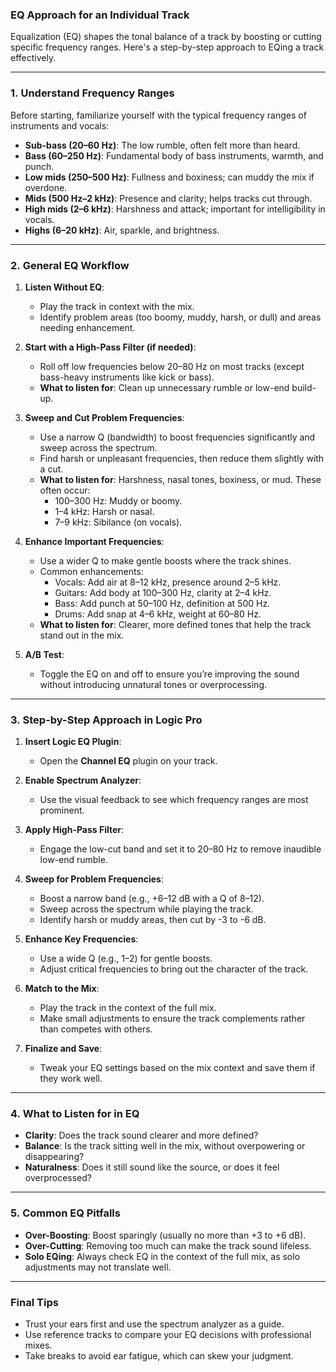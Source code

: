### EQ Approach for an Individual Track

Equalization (EQ) shapes the tonal balance of a track by boosting or cutting specific frequency ranges. Here's a step-by-step approach to EQing a track effectively.

---

### 1. **Understand Frequency Ranges**

Before starting, familiarize yourself with the typical frequency ranges of instruments and vocals:

- **Sub-bass (20–60 Hz)**: The low rumble, often felt more than heard.
- **Bass (60–250 Hz)**: Fundamental body of bass instruments, warmth, and punch.
- **Low mids (250–500 Hz)**: Fullness and boxiness; can muddy the mix if overdone.
- **Mids (500 Hz–2 kHz)**: Presence and clarity; helps tracks cut through.
- **High mids (2–6 kHz)**: Harshness and attack; important for intelligibility in vocals.
- **Highs (6–20 kHz)**: Air, sparkle, and brightness.

---

### 2. **General EQ Workflow**

1. **Listen Without EQ**:
    
    - Play the track in context with the mix.
    - Identify problem areas (too boomy, muddy, harsh, or dull) and areas needing enhancement.
2. **Start with a High-Pass Filter (if needed)**:
    
    - Roll off low frequencies below 20–80 Hz on most tracks (except bass-heavy instruments like kick or bass).
    - **What to listen for**: Clean up unnecessary rumble or low-end build-up.
3. **Sweep and Cut Problem Frequencies**:
    
    - Use a narrow Q (bandwidth) to boost frequencies significantly and sweep across the spectrum.
    - Find harsh or unpleasant frequencies, then reduce them slightly with a cut.
    - **What to listen for**: Harshness, nasal tones, boxiness, or mud. These often occur:
        - 100–300 Hz: Muddy or boomy.
        - 1–4 kHz: Harsh or nasal.
        - 7–9 kHz: Sibilance (on vocals).
4. **Enhance Important Frequencies**:
    
    - Use a wider Q to make gentle boosts where the track shines.
    - Common enhancements:
        - Vocals: Add air at 8–12 kHz, presence around 2–5 kHz.
        - Guitars: Add body at 100–300 Hz, clarity at 2–4 kHz.
        - Bass: Add punch at 50–100 Hz, definition at 500 Hz.
        - Drums: Add snap at 4–6 kHz, weight at 60–80 Hz.
    - **What to listen for**: Clearer, more defined tones that help the track stand out in the mix.
5. **A/B Test**:
    
    - Toggle the EQ on and off to ensure you’re improving the sound without introducing unnatural tones or overprocessing.

---

### 3. **Step-by-Step Approach in Logic Pro**

1. **Insert Logic EQ Plugin**:
    
    - Open the **Channel EQ** plugin on your track.
2. **Enable Spectrum Analyzer**:
    
    - Use the visual feedback to see which frequency ranges are most prominent.
3. **Apply High-Pass Filter**:
    
    - Engage the low-cut band and set it to 20–80 Hz to remove inaudible low-end rumble.
4. **Sweep for Problem Frequencies**:
    
    - Boost a narrow band (e.g., +6–12 dB with a Q of 8–12).
    - Sweep across the spectrum while playing the track.
    - Identify harsh or muddy areas, then cut by -3 to -6 dB.
5. **Enhance Key Frequencies**:
    
    - Use a wide Q (e.g., 1–2) for gentle boosts.
    - Adjust critical frequencies to bring out the character of the track.
6. **Match to the Mix**:
    
    - Play the track in the context of the full mix.
    - Make small adjustments to ensure the track complements rather than competes with others.
7. **Finalize and Save**:
    
    - Tweak your EQ settings based on the mix context and save them if they work well.

---

### 4. **What to Listen for in EQ**

- **Clarity**: Does the track sound clearer and more defined?
- **Balance**: Is the track sitting well in the mix, without overpowering or disappearing?
- **Naturalness**: Does it still sound like the source, or does it feel overprocessed?

---

### 5. **Common EQ Pitfalls**

- **Over-Boosting**: Boost sparingly (usually no more than +3 to +6 dB).
- **Over-Cutting**: Removing too much can make the track sound lifeless.
- **Solo EQing**: Always check EQ in the context of the full mix, as solo adjustments may not translate well.

---

### Final Tips

- Trust your ears first and use the spectrum analyzer as a guide.
- Use reference tracks to compare your EQ decisions with professional mixes.
- Take breaks to avoid ear fatigue, which can skew your judgment.